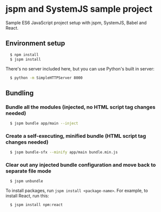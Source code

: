 # jspm and SystemJS sample project 
 
Sample ES6 JavaScript project setup with jspm, SystemJS, Babel and React.
  
## Environment setup 

```sh
  $ npm install
  $ jspm install
```

There's no server included here, but you can use Python's built in server: 
  
```sh
  $ python -m SimpleHTTPServer 8000
```

## Bundling 

### Bundle all the modules (injected, no HTML script tag changes needed)

```sh
  $ jspm bundle app/main --inject
```

### Create a self-executing, minified bundle (HTML script tag changes needed)
 
```sh
  $ jspm bundle-sfx --minify app/main bundle.min.js
```

### Clear out any injected bundle configuration and move back to separate file mode

```sh
  $ jspm unbundle
```

To install packages, run `jspm install <package-name>`. For example, to install React, run this:

```sh
  $ jspm install npm:react
```